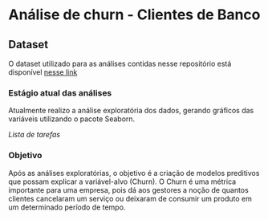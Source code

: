 # Análise de churn - Clientes de Banco 
## Dataset
O dataset utilizado para as análises contidas nesse repositório está disponível [nesse link](https://www.kaggle.com/datasets/mathchi/churn-for-bank-customers)
### Estágio atual das análises
Atualmente realizo a análise exploratória dos dados, gerando gráficos das variáveis utilizando o pacote Seaborn.

*Lista de tarefas*



### Objetivo
Após as análises exploratórias, o objetivo é a criação de modelos preditivos que possam explicar a variável-alvo (Churn). O Churn é uma métrica importante para uma empresa, pois dá aos gestores a noção de quantos clientes cancelaram um serviço ou deixaram de consumir um produto em um determinado período de tempo.


